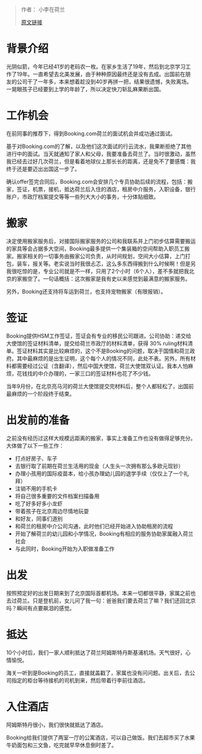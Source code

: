 > 作者： 小李在荷兰
> 
> [原文链接](https://xiaoli.nl/2022/02/25/leaving-beijing/)

# 背景介绍

光阴似箭，今年已经41岁的老码农一枚。在家乡生活了19年，然后到北京学习工作了19年。一直希望去北美发展，由于种种原因最终还是没有去成。出国前在朋友的公司干了一年多，本来想着趁没到40岁再拼一把，结果很遗憾，失败离场。一晃眼孩子已经要到上学的年龄了，所以决定快刀斩乱麻果断出国。

# 工作机会

在前同事的推荐下，得到Booking.com荷兰的面试机会并成功通过面试。

基于对Booking.com的了解，以及他们这次面试的行云流水，我果断拒绝了其他进行中的面试。当天就通知了家人和父母，我要准备去荷兰了。当时很激动，虽然我已经去过好几次荷兰，但是看着地球仪上那长长的距离，还是免不了要感慨：我终于还是要迈出出国这一步了。

确认offer签完合同后，Booking.com会安排几个专员协助后续的流程，包括：搬家，签证，机票，接机，抵达荷兰后入住的酒店，租房中介服务，入职设备，银行账户，市政厅档案提交等等一些列大大小的事务，十分体贴细致。

# 搬家

决定使用搬家服务后，对接国际搬家服务的公司和我联系并上门初步估算需要搬运的家具等会占据多大空间，Booking最多提供一个集装箱的空间帮助入职员工搬家。搬家相关的一切事务由搬家公司负责，从时间规划，空间大小估算，上门打包，装车，报关等。老实说当时我很忐忑，这么多东西得搬到什么时候啊！但是另我很吃惊的是，专业公司就是不一样，只用了2个小时（6个人），差不多就把我北京的家搬空了。一句话概括：这次搬家是我有史以来感觉到最满意的搬家服务。

另外，Booking还支持将车运到荷兰，也支持宠物搬家（有限报销）。

# 签证

Booking提供HSM工作签证，签证会有专业的移民公司跟进。公司协助：递交给大使馆的签证材料清单，提交给荷兰市政厅的材料清单，获得 30% ruling材料清单。签证材料其实是比较麻烦的，这个不是Booking的问题，取决于国情和荷兰政府。其中最麻烦的是出生证明，这个每个人的情况不同，此处不表。另外，所有材料都需要经过公证（含翻译），然后中国大使馆，荷兰大使馆双认证。我本人怕麻烦，花钱找的中介办理的，一家三口的签证材料也花了不少钱。

当年9月份，在北京亮马河的荷兰大使馆提交完材料后，整个人都轻松了，出国前最麻烦的一个阶段终于结束。

# 出发前的准备
之前没有经历过这样大规模远距离的搬家，事实上准备工作也没有做得足够充分。大体做了以下一些工作：

- 打点好房子、车子
- 去银行取了前期在荷兰生活用的现金（人生头一次拥有那么多欧元现钞）
- 办理小孩用的国际疫苗本，给小孩办理幼儿园的退学手续（仅仅上了一个礼拜）
- 注销不用的手机卡
- 将自己很多重要的文件档案扫描备用
- 吃了好多好多小龙虾
- 带着孩子在北京周边尽情地玩耍
- 和好友，同事们道别
- 和荷兰的租房中介公司沟通，此时他们已经开始进入协助租房的流程
- 开始了解荷兰的幼儿园和小学情况，Booking有相应的服务协助家属融入荷兰社会
- 与此同时，Booking开始为入职做准备工作

# 出发
按照预定好的出发日期来到了北京国际首都机场。本来一切都很平静，家属之前也去过荷兰。只是登机前，女儿问了我一句：爸爸我们要去荷兰了嘛？我们还回北京吗？瞬间有点要飙泪的感觉。

# 抵达
10个小时后，我们一家人顺利抵达了荷兰阿姆斯特丹斯基浦机场。天气很好，心情愉悦。

海关一听到是Booking的员工，直接就盖戳了，家属也没有问问题。出关后，去公司指定的柜台等待接机的司机到来，然后带着行李前往酒店。

# 入住酒店

阿姆斯特丹很小，我们很快就抵达了酒店。

Booking给我们提供了两室一厅的公寓酒店，可以自己做饭。我们去超市买了水果牛奶面包和三文鱼，吃完就早早休息倒时差了。
